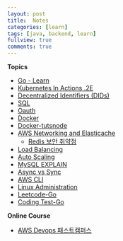 ```yaml
---
layout: post
title:  Notes
categories: [learn]
tags: [java, backend, learn]
fullview: true
comments: true
---
```



**Topics**
- [Go - Learn](golang)
- [Kubernetes In Actions .2E](doc_k_in_actions)
- [Decentralized Identifiers (DIDs)](did.pdf)
- [SQL](sql)
- [Oauth](oauth)
- [Docker](docker)
- [Docker-tutsnode](docker_tutsnode)
- [AWS Networking and  Elasticache](elasticache)
    - [Redis 보안 취약점](redis_hacked)
- [Load Balancing](load_balancing)
- [Auto Scaling](auto_scaling)
- [MySQL EXPLAIN](mysql_explain)
- [Async vs Sync](async_sync)
- [AWS CLI](doc_aws_cli)
- [Linux Administration](linux_admin)
- [Leetcode-Go](go_leet)
- [Coding Test-Go](go_coding_test)

<!--
**Coding Test**
- [Golang leetcode](go_leet)
- [Golang baekjoon](baekjoon)
- [파이썬.Crash Course.2E](python_crash_course)
- [파이썬.코딩 basic](python_coding_basic)
- [파이썬.코딩 test](python_coding_test)
- [파이썬.baekjun](python_baekjun)
- [자바](README_java)
-->

**Online Course**
- [AWS Devops 패스트캠퍼스](fc_aws)

